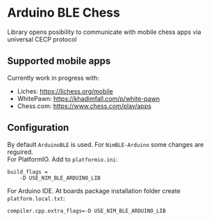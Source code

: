 # Arduino BLE Chess
Library opens posibility to communicate with mobile chess apps via universal CECP protocol

## Supported mobile apps
Currently work in progress with: 
- Liches: https://lichess.org/mobile
- WhitePawn: https://khadimfall.com/p/white-pawn
- Chess.com: https://www.chess.com/play/apps

## Configuration
By default `ArduinoBLE` is used. For `NimBLE-Arduino` some changes are reguired.\
For PlatformIO. Add to `platformio.ini`:
```
build_flags = 
	-D USE_NIM_BLE_ARDUINO_LIB
```

For Arduino IDE. At boards package installation folder create `platform.local.txt`:
```
compiler.cpp.extra_flags=-D USE_NIM_BLE_ARDUINO_LIB
```